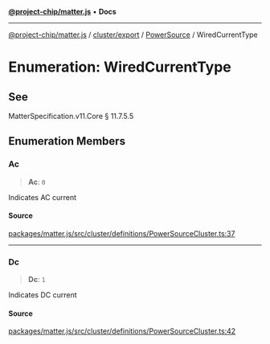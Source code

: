 [**@project-chip/matter.js**](../../../../../README.md) • **Docs**

***

[@project-chip/matter.js](../../../../../modules.md) / [cluster/export](../../../README.md) / [PowerSource](../README.md) / WiredCurrentType

# Enumeration: WiredCurrentType

## See

MatterSpecification.v11.Core § 11.7.5.5

## Enumeration Members

### Ac

> **Ac**: `0`

Indicates AC current

#### Source

[packages/matter.js/src/cluster/definitions/PowerSourceCluster.ts:37](https://github.com/project-chip/matter.js/blob/7a8cbb56b87d4ccf34bec5a9a95ab40a1711324f/packages/matter.js/src/cluster/definitions/PowerSourceCluster.ts#L37)

***

### Dc

> **Dc**: `1`

Indicates DC current

#### Source

[packages/matter.js/src/cluster/definitions/PowerSourceCluster.ts:42](https://github.com/project-chip/matter.js/blob/7a8cbb56b87d4ccf34bec5a9a95ab40a1711324f/packages/matter.js/src/cluster/definitions/PowerSourceCluster.ts#L42)
